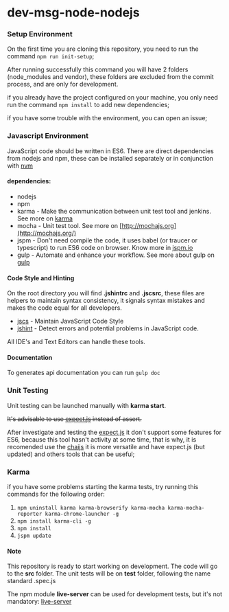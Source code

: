 # dev-msg-node-nodejs

### Setup Environment
On the first time you are cloning this repository, you need to run the command ```npm run init-setup```;

After running successfully this command you will have 2 folders (node_modules and vendor), these folders are excluded from the commit process, and are only for development.

if you already have the project configured on your machine, you only need run the command ```npm install``` to add new dependencies;

if you have some trouble with the environment, you can open an issue;

### Javascript Environment
JavaScript code should be written in ES6.
There are direct dependencies from nodejs and npm, these can be installed separately or in conjunction with [nvm](https://github.com/creationix/nvm)

#### dependencies:
* nodejs
* npm
* karma - Make the communication between unit test tool and jenkins. See more on [karma](http://karma-runner.github.io/0.13/index.html)
* mocha - Unit test tool. See more on [http://mochajs.org](http://mochajs.org/)
* jspm - Don't need compile the code, it uses babel (or traucer or typescript) to run ES6 code on browser. Know more in [jspm.io](http://jspm.io/)
* gulp - Automate and enhance your workflow. See more about gulp on [gulp](http://gulpjs.com/)

#### Code Style and Hinting
On the root directory you will find **.jshintrc** and **.jscsrc**, these files are helpers to maintain syntax consistency, it signals syntax mistakes and makes the code equal for all developers.

- [jscs](http://jscs.info/) - Maintain JavaScript Code Style
- [jshint](http://jshint.com/) - Detect errors and potential problems in JavaScript code.

All IDE's and Text Editors can handle these tools.

#### Documentation

To generates api documentation you can run ```gulp doc```

### Unit Testing
Unit testing can be launched manually with **karma start**.

~~It's advisable to use [expect.js](https://github.com/Automattic/expect.js) instead of assert.~~

After investigate and testing the [expect.js](https://github.com/Automattic/expect.js) it don't support some features for ES6, because this tool hasn't activity at some time, that is why, it is recomended use the [chaijs](http://chaijs.com/) it is more versatile and have expect.js (but updated) and others tools that can be useful;


### Karma
if you have some problems starting the karma tests, try running this commands for the following order:

 1. ```npm uninstall karma karma-browserify karma-mocha karma-mocha-reporter karma-chrome-launcher -g```
 2. ```npm install karma-cli -g```
 3. ```npm install```
 4. ```jspm update```


#### Note
This repository is ready to start working on development.
The code will go to the **src** folder.
The unit tests will be on **test** folder, following the name standard <component>.spec.js

The npm module **live-server** can be used for development tests, but it's not mandatory: [live-server](https://www.npmjs.com/package/live-server)
